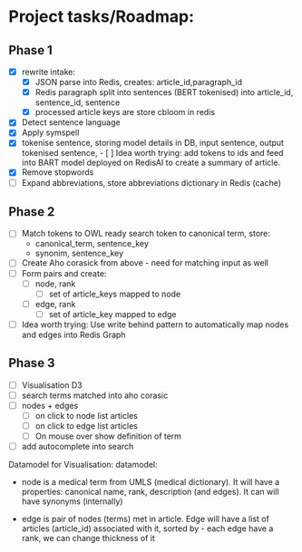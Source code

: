 # Project tasks/Roadmap:

## Phase 1

- [x]  rewrite intake:
    - [x]  JSON parse into Redis, creates:  article_id,paragraph_id
    - [x]  Redis paragraph split into sentences (BERT tokenised) into article_id, sentence_id, sentence
    - [x]  processed article keys are store cbloom in redis

- [x]  Detect sentence language
- [x]  Apply symspell
- [x]  tokenise sentence, storing model details in DB, input sentence, output tokenised sentence,
        - [ ]  Idea worth trying: add tokens to ids and feed into BART model deployed on RedisAI to create a summary of article.
- [x]  Remove stopwords
- [ ]  Expand abbreviations, store abbreviations dictionary in Redis (cache)

## Phase 2

- [ ]  Match tokens to OWL ready search token to canonical term, store:
    - canonical_term, sentence_key
    - synonim, sentence_key
- [ ]  Create Aho corasick from above - need for matching input as well
- [ ]  Form pairs and create:
    - [ ]  node, rank
        - [ ]  set of article_keys mapped to node
    - [ ]  edge, rank
        - [ ]  set of article_key mapped to edge
- [ ] Idea worth trying: Use write behind pattern to automatically map nodes and edges into Redis Graph

## Phase 3

- [ ]  Visualisation D3
- [ ]  search terms matched into aho corasic
- [ ]  nodes + edges
    - [ ]  on click to node list articles
    - [ ]  on click to edge list articles
    - [ ]  On mouse over show definition of term
- [ ]  add autocomplete into search

Datamodel for Visualisation:
datamodel:
* node is a medical term from UMLS (medical dictionary). It will have a properties: canonical name, rank, description (and edges). It can will have synonyms  (internally)

* edge is pair of nodes (terms) met in article. Edge will have a list of articles (article_id) associated with it, sorted by - each edge have a rank, we can change thickness of it